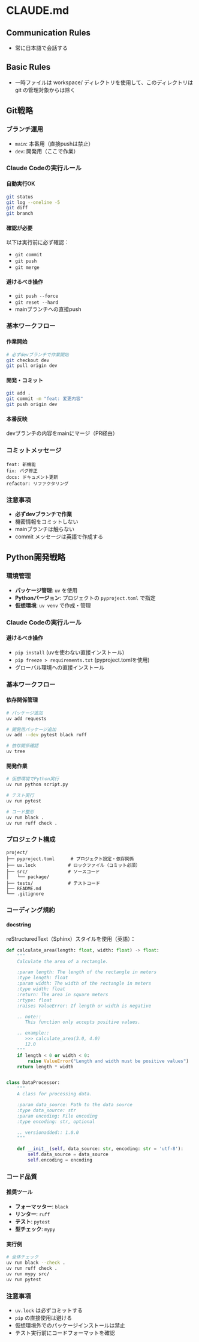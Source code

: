 # CLAUDE.md

## Communication Rules
- 常に日本語で会話する

## Basic Rules
- 一時ファイルは workspace/ ディレクトリを使用して、このディレクトリは git の管理対象からは除く

## Git戦略

### ブランチ運用
- `main`: 本番用（直接pushは禁止）
- `dev`: 開発用（ここで作業）

### Claude Codeの実行ルール

#### 自動実行OK
```bash
git status
git log --oneline -5
git diff
git branch
```

#### 確認が必要
以下は実行前に必ず確認：
- `git commit`
- `git push`
- `git merge`

#### 避けるべき操作
- `git push --force`
- `git reset --hard`
- mainブランチへの直接push

### 基本ワークフロー

#### 作業開始
```bash
# 必ずdevブランチで作業開始
git checkout dev
git pull origin dev
```

#### 開発・コミット
```bash
git add .
git commit -m "feat: 変更内容"
git push origin dev
```

#### 本番反映
devブランチの内容をmainにマージ（PR経由）

### コミットメッセージ
```
feat: 新機能
fix: バグ修正
docs: ドキュメント更新
refactor: リファクタリング
```

### 注意事項
- **必ずdevブランチで作業**
- 機密情報をコミットしない
- mainブランチは触らない
- commit メッセージは英語で作成する


## Python開発戦略

### 環境管理
- **パッケージ管理**: `uv` を使用
- **Pythonバージョン**: プロジェクトの `pyproject.toml` で指定
- **仮想環境**: `uv venv` で作成・管理

### Claude Codeの実行ルール

#### 避けるべき操作
- `pip install` (uvを使わない直接インストール)
- `pip freeze > requirements.txt` (pyproject.tomlを使用)
- グローバル環境への直接インストール

### 基本ワークフロー

#### 依存関係管理
```bash
# パッケージ追加
uv add requests

# 開発用パッケージ追加
uv add --dev pytest black ruff

# 依存関係確認
uv tree
```

#### 開発作業
```bash
# 仮想環境でPython実行
uv run python script.py

# テスト実行
uv run pytest

# コード整形
uv run black .
uv run ruff check .
```

### プロジェクト構成
```
project/
├── pyproject.toml      # プロジェクト設定・依存関係
├── uv.lock            # ロックファイル（コミット必須）
├── src/               # ソースコード
│   └── package/
├── tests/             # テストコード
├── README.md
└── .gitignore
```

### コーディング規約

#### docstring
reStructuredText（Sphinx）スタイルを使用（英語）：

```python
def calculate_area(length: float, width: float) -> float:
    """
    Calculate the area of a rectangle.

    :param length: The length of the rectangle in meters
    :type length: float
    :param width: The width of the rectangle in meters
    :type width: float
    :return: The area in square meters
    :rtype: float
    :raises ValueError: If length or width is negative

    .. note::
       This function only accepts positive values.

    .. example::
       >>> calculate_area(3.0, 4.0)
       12.0
    """
    if length < 0 or width < 0:
        raise ValueError("Length and width must be positive values")
    return length * width


class DataProcessor:
    """
    A class for processing data.

    :param data_source: Path to the data source
    :type data_source: str
    :param encoding: File encoding
    :type encoding: str, optional

    .. versionadded:: 1.0.0
    """

    def __init__(self, data_source: str, encoding: str = 'utf-8'):
        self.data_source = data_source
        self.encoding = encoding
```

### コード品質

#### 推奨ツール
- **フォーマッター**: `black`
- **リンター**: `ruff`
- **テスト**: `pytest`
- **型チェック**: `mypy`

#### 実行例
```bash
# 全体チェック
uv run black --check .
uv run ruff check .
uv run mypy src/
uv run pytest
```

### 注意事項
- `uv.lock` は必ずコミットする
- `pip` の直接使用は避ける
- 仮想環境外でのパッケージインストールは禁止
- テスト実行前にコードフォーマットを確認
